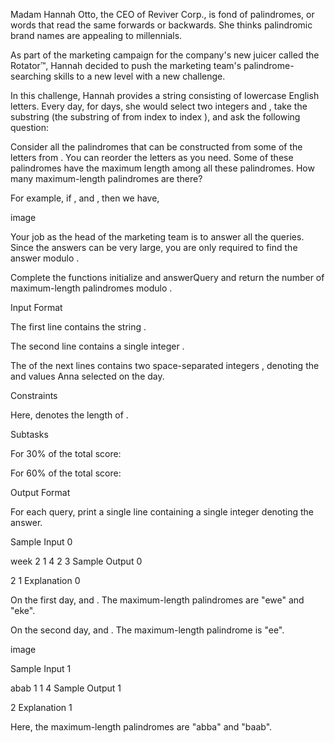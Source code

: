 Madam Hannah Otto, the CEO of Reviver Corp., is fond of palindromes, or words that read the same forwards or backwards. She thinks palindromic brand names are appealing to millennials.

As part of the marketing campaign for the company's new juicer called the Rotator™, Hannah decided to push the marketing team's palindrome-searching skills to a new level with a new challenge.

In this challenge, Hannah provides a string  consisting of lowercase English letters. Every day, for  days, she would select two integers  and , take the substring  (the substring of  from index  to index ), and ask the following question:

Consider all the palindromes that can be constructed from some of the letters from . You can reorder the letters as you need. Some of these palindromes have the maximum length among all these palindromes. How many maximum-length palindromes are there?

For example, if ,  and , then we have,

image

Your job as the head of the marketing team is to answer all the queries. Since the answers can be very large, you are only required to find the answer modulo .

Complete the functions initialize and answerQuery and return the number of maximum-length palindromes modulo .

Input Format

The first line contains the string .

The second line contains a single integer .

The  of the next  lines contains two space-separated integers ,  denoting the  and  values Anna selected on the  day.

Constraints

Here,  denotes the length of .

Subtasks

For 30% of the total score:

For 60% of the total score:

Output Format

For each query, print a single line containing a single integer denoting the answer.

Sample Input 0

week
2
1 4
2 3
Sample Output 0

2
1
Explanation 0

On the first day,  and . The maximum-length palindromes are "ewe" and "eke".

On the second day,  and . The maximum-length palindrome is "ee".

image

Sample Input 1

abab
1
1 4
Sample Output 1

2
Explanation 1

Here, the maximum-length palindromes are "abba" and "baab".